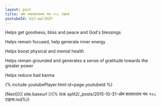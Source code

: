 ```yaml
---
layout: post
title: ओम व्यवस्थानाच्या नमः १०८ टाइम्स
youtubeId: bSJ-wwlIHZY
---
```

 
 
Helps get goodness, bliss and peace and God's blessings
 
Helps remain focused, help generate inner energy 
 
Helps boost physical and mental health 
 
Helps remain grounded and generates a sense of gratitude towards the greater power 
 
Helps reduce bad karma
 
 
 
 


{% include youtubePlayer.html id=page.youtubeId %}
 
[Next]({{ site.baseurl }}{% link  split2/_posts/2015-10-31-ओम शतावरताय नमः १०८ टाइम्स.md%})
 
